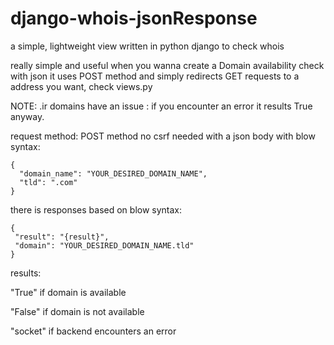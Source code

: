 # django-whois-jsonResponse
a simple, lightweight view written in python django to check whois



really simple and useful when you wanna create a Domain availability check with json
it uses POST method and simply redirects GET requests to a address you want, check views.py

NOTE: .ir domains have an issue : if you encounter an error it results True anyway.

request method: POST method no csrf needed with a json body with blow syntax:


    {
      "domain_name": "YOUR_DESIRED_DOMAIN_NAME",
      "tld": ".com"
    }


there is responses based on blow syntax:

    {
     "result": "{result}",
     "domain": "YOUR_DESIRED_DOMAIN_NAME.tld"
    }
   
   results:
   
   "True" if domain is available
   
   "False" if domain is not available
   
   "socket" if backend encounters an error
